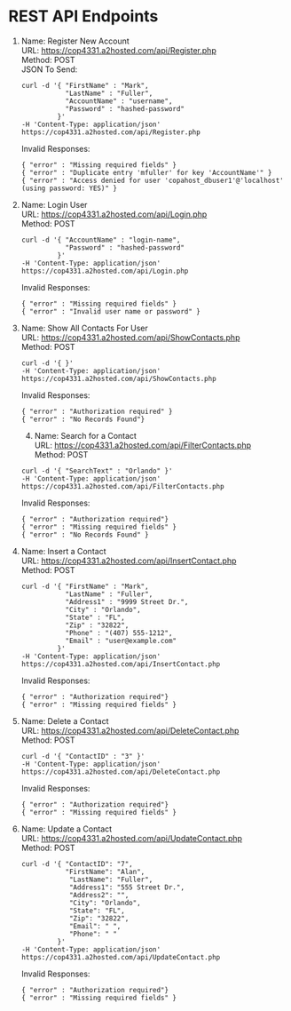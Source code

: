 # REST API Endpoints
1. Name: Register New Account \
   URL: https://cop4331.a2hosted.com/api/Register.php \
   Method: POST \
   JSON To Send: 
   ```
   curl -d '{ "FirstName" : "Mark",
              "LastName" : "Fuller",
              "AccountName" : "username",
              "Password" : "hashed-password"
            }' 
   -H 'Content-Type: application/json' 
   https://cop4331.a2hosted.com/api/Register.php
   ```
   Invalid Responses: 
   ```
   { "error" : "Missing required fields" }
   { "error" : "Duplicate entry 'mfuller' for key 'AccountName'" }
   { "error" : "Access denied for user 'copahost_dbuser1'@'localhost' (using password: YES)" }
   ```
   
   
2. Name: Login User \
   URL: https://cop4331.a2hosted.com/api/Login.php \
   Method: POST
   ```
   curl -d '{ "AccountName" : "login-name",
              "Password" : "hashed-password"
            }' 
   -H 'Content-Type: application/json' 
   https://cop4331.a2hosted.com/api/Login.php
   ```
   Invalid Responses: 
   ```
   { "error" : "Missing required fields" }
   { "error" : "Invalid user name or password" }
   ```

3. Name: Show All Contacts For User \
   URL: https://cop4331.a2hosted.com/api/ShowContacts.php \
   Method: POST
   ```
   curl -d '{ }' 
   -H 'Content-Type: application/json' 
   https://cop4331.a2hosted.com/api/ShowContacts.php
   ```
   Invalid Responses: 
   ```
   { "error" : "Authorization required" }
   { "error" : "No Records Found"}
   ```
   
   4. Name: Search for a Contact \
   URL: https://cop4331.a2hosted.com/api/FilterContacts.php \
   Method: POST
   ```
   curl -d '{ "SearchText" : "Orlando" }' 
   -H 'Content-Type: application/json' 
   https://cop4331.a2hosted.com/api/FilterContacts.php
   ```
   Invalid Responses: 
   ```
   { "error" : "Authorization required"}
   { "error" : "Missing required fields" }
   { "error" : "No Records Found" }
   ```

5. Name: Insert a Contact \
   URL: https://cop4331.a2hosted.com/api/InsertContact.php \
   Method: POST
   ```
   curl -d '{ "FirstName" : "Mark",
              "LastName" : "Fuller",
              "Address1" : "9999 Street Dr.",
              "City" : "Orlando",
              "State" : "FL",
              "Zip" : "32822",
              "Phone" : "(407) 555-1212",
              "Email" : "user@example.com"
            }' 
   -H 'Content-Type: application/json' 
   https://cop4331.a2hosted.com/api/InsertContact.php
   ```
   Invalid Responses: 
   ```
   { "error" : "Authorization required"}
   { "error" : "Missing required fields" }
   ```
   
 
6. Name: Delete a Contact \
   URL: https://cop4331.a2hosted.com/api/DeleteContact.php \
   Method: POST
   ```
   curl -d '{ "ContactID" : "3" }' 
   -H 'Content-Type: application/json' 
   https://cop4331.a2hosted.com/api/DeleteContact.php
   ```
   Invalid Responses: 
   ```
   { "error" : "Authorization required"}
   { "error" : "Missing required fields" }
   ```
 
7. Name: Update a Contact \
   URL: https://cop4331.a2hosted.com/api/UpdateContact.php \
   Method: POST
   ```
   curl -d '{ "ContactID": "7",
              "FirstName": "Alan",
               "LastName": "Fuller",
               "Address1": "555 Street Dr.",
               "Address2": "",
               "City": "Orlando",
               "State": "FL",
               "Zip": "32822",
               "Email": " ",
               "Phone": " "
            }' 
   -H 'Content-Type: application/json' 
   https://cop4331.a2hosted.com/api/UpdateContact.php
   ```
   Invalid Responses: 
   ```
   { "error" : "Authorization required"}
   { "error" : "Missing required fields" }
   ```

  
